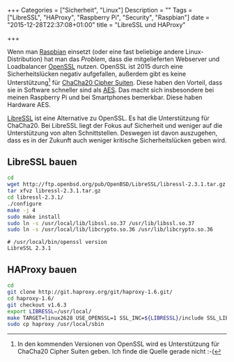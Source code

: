 +++
Categories = ["Sicherheit", "Linux"]
Description = ""
Tags = ["LibreSSL", "HAProxy", "Raspberry Pi", "Security", "Raspbian"]
date = "2015-12-28T22:37:08+01:00"
title = "LibreSSL und HAProxy"

+++

Wenn man [Raspbian] einsetzt (oder eine fast beliebige andere Linux-Distribution)
hat man das _Problem_, dass die mitgelieferten Webserver und Loadbalancer [OpenSSL]
nutzen. OpenSSL ist 2015 durch eine Sicherheitslücken negativ aufgefallen, außerdem
gibt es keine Unterstützung[^1] für [ChaCha20 Cipher Suiten]. Diese haben den Vorteil,
dass sie in Software schneller sind als [AES]. Das macht sich insbesondere bei meinen
Raspberry Pi und bei Smartphones bemerkbar. Diese haben Hardware AES. 

[LibreSSL] ist eine Alternative zu OpenSSL. Es hat die Unterstützung für ChaCha20. Bei
LibreSSL liegt der Fokus auf Sicherheit und weniger auf die Unterstützung von alten 
Schnittstellen. Deswegen ist davon auszugehen, dass es in der Zukunft auch weniger
kritische Sicherheitslücken geben wird.


## LibreSSL bauen

``` sh
cd
wget http://ftp.openbsd.org/pub/OpenBSD/LibreSSL/libressl-2.3.1.tar.gz
tar xfvz libressl-2.3.1.tar.gz
cd libressl-2.3.1/
./configure
make -j 4
sudo make install
sudo ln -s /usr/local/lib/libssl.so.37 /usr/lib/libssl.so.37
sudo ln -s /usr/local/lib/libcrypto.so.36 /usr/lib/libcrypto.so.36
``` 

```
# /usr/local/bin/openssl version
LibreSSL 2.3.1
```

## HAProxy bauen
``` sh
cd 
git clone http://git.haproxy.org/git/haproxy-1.6.git/
cd haproxy-1.6/
git checkout v1.6.3
export LIBRESSL=/usr/local/
make TARGET=linux2628 USE_OPENSSL=1 SSL_INC=${LIBRESSL}/include SSL_LIB=${LIBRESSL}/lib ADDLIB=-ldl
sudo cp haproxy /usr/local/sbin
```


[Raspbian]: https://www.raspbian.org/
[OpenSSL]: https://www.openssl.org/
[ChaCha20 Cipher Suiten]: https://blog.cloudflare.com/do-the-chacha-better-mobile-performance-with-cryptography/
[AES]: https://de.wikipedia.org/wiki/Advanced_Encryption_Standard
[LibreSSL]: http://www.libressl.org/

[^1]: In den kommenden Versionen von OpenSSL wird es Unterstützung für ChaCha20 Cipher Suiten geben. Ich finde die Quelle gerade nicht :-(
